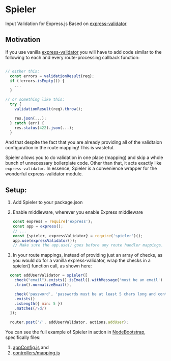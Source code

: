 # Spieler

Input Validation for Express.js Based on [express-validator](https://github.com/ctavan/express-validator)

## Motivation

If you use vanilla [express-validator](https://github.com/ctavan/express-validator) you will have to add code
similar to the following to each and every route-processing callback function:

```Javascript

// either this:
  const errors = validationResult(req);
  if (!errors.isEmpty()) {
    ...
  }

// or something like this:
  try {
    validationResult(req).throw();

    res.json(...);
  } catch (err) {
    res.status(422).json(...);
  }
```

And that despite the fact that you are already providing all of the
validtaion configuration in the route mapping! This is wasteful.

Spieler allows you to do validation in one place (mapping) and skip a whole
bunch of unnecessary boilerplate code. Other than that, it acts exactly like
`express-validator`. In essence, Spieler is a convenience wrapper for the
wonderful express-validator module.

## Setup:

1. Add Spieler to your package.json
2. Enable middleware, wherever you enable Express middleware

   ```Javascript
   const express = require('express');
   const app = express();
   // ...
   const {spieler, expressValidator} = require('spieler')();
   app.use(expressValidator());
   // Make sure the app.use() goes before any route handler mappings.
   ```

3. In your route mappings, instead of providing just an array of checks, as
   you would do for a vanilla express-validator, wrap the checks in
   a spieler() function call, as shown here:

  ```javascript
    const addUserValidator = spieler([
      check("email").exists().isEmail().withMessage('must be an email')
      .trim().normalizeEmail(),

      check('password', 'passwords must be at least 5 chars long and contain one number')
      .exists()
      .isLength({ min: 5 })
      .matches(/\d/)
    ]);

    router.post('/', addUserValidator, actions.addUser);
  ```

You can see the full example of Spieler in action in [NodeBootstrap](https://github.com/inadarei/nodebootstrap), specifically files:

1. [appConfig.js](https://github.com/inadarei/nodebootstrap-microservice/blob/master/appConfig.js) and
2. [controllers/mapping.js](https://github.com/inadarei/nodebootstrap-microservice/blob/master/lib/users/controllers/mappings.js)
